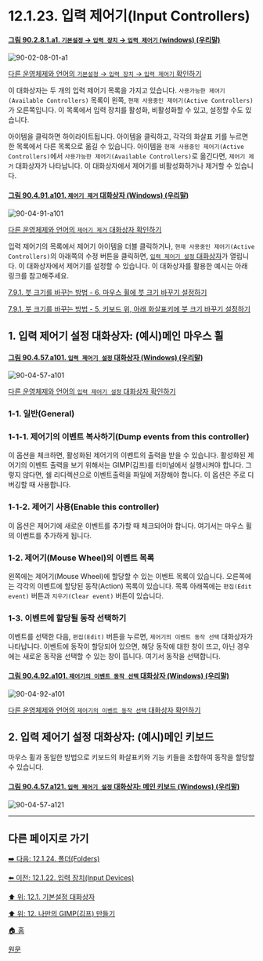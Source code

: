 # 12.1.23. 입력 제어기(Input Controllers)

<a id="90-02-08-01-a1"></a>

#### [그림 90.2.8.1.a1. `기본설정` → `입력 장치` → `입력 제어기` (windows) (우리말)](./90-02-08-01-input-controllers.md#90-02-08-01-a1)
![90-02-08-01-a1](https://github.com/wonder13662/gimp/assets/15767104/ecc47b6c-f2ef-44a9-9401-bb1a12352671)

[다른 운영체제와 언어의 `기본설정` → `입력 장치` → `입력 제어기` 확인하기](./90-02-08-01-input-controllers.md#90-02-08-01-a2)

이 대화상자는 두 개의 입력 제어기 목록을 가지고 있습니다. `사용가능한 제어기(Available Controllers)` 목록이 왼쪽, `현재 사용중인 제어기(Active Controllers)`가 오른쪽입니다. 이 목록에서 입력 장치를 활성화, 비활성화할 수 있고, 설정할 수도 있습니다.

아이템을 클릭하면 하이라이트됩니다. 아이템을 클릭하고, 각각의 화살표 키를 누르면 한 목록에서 다른 목록으로 옮길 수 있습니다. 아이템을 `현재 사용중인 제어기(Active Controllers)`에서 `사용가능한 제어기(Available Controllers)`로 옮긴다면, `제어기 제거` 대화상자가 나타납니다. 이 대화상자에서 제어기를 비활성화하거나 제거할 수 있습니다.

<a id="90-04-91-a101"></a>

#### [그림 90.4.91.a101. `제어기 제거` 대화상자 (Windows) (우리말)](./90-04-0091-remove_controller.md#90-04-91-a101)
![90-04-91-a101](https://github.com/wonder13662/gimp/assets/15767104/ddbf4cc9-4e84-422a-8733-1f7e30227cab)

[다른 운영체제와 언어의 `제어기 제거` 대화상자 확인하기](./90-04-0091-remove_controller.md#90-04-91-a102)

입력 제어기의 목록에서 제어기 아이템을 더블 클릭하거나, `현재 사용중인 제어기(Active Controllers)`의 아래쪽의 수정 버튼을 클릭하면, [`입력 제어기 설정` 대화상자](./12-01-23-input-controllers.md#90-04-57-a101)가 열립니다. 이 대화상자에서 제어기를 설정할 수 있습니다. 이 대화상자를 활용한 예시는 아래 링크를 참고해주세요.

[7.9.1. 붓 크기를 바꾸는 방법 - 6. 마우스 휠에 붓 크기 바꾸기 설정하기](./07-09-01-how-to-change-the-size-of-a-brush.md#07-09-01-s6)

[7.9.1. 붓 크기를 바꾸는 방법 - 5. 키보드 위, 아래 화살표키에 붓 크기 바꾸기 설정하기](./07-09-01-how-to-change-the-size-of-a-brush.md#07-09-01-s5)


## 1. 입력 제어기 설정 대화상자: (예시)메인 마우스 휠

<a id="90-04-57-a101"></a>

#### [그림 90.4.57.a101. `입력 제어기 설정` 대화상자 (Windows) (우리말)](./90-04-0057-configure_input_controller.md#90-04-57-a101)
![90-04-57-a101](https://github.com/wonder13662/gimp/assets/15767104/27dd0768-453d-4ec9-b449-79527c6ed202)

[다른 운영체제와 언어의 `입력 제어기 설정` 대화상자 확인하기](./90-04-0057-configure_input_controller.md#90-04-57-a102)

### 1-1. 일반(General)
### 1-1-1. 제어기의 이벤트 복사하기(Dump events from this controller)
이 옵션을 체크하면, 활성화된 제어기의 이벤트의 출력을 받을 수 있습니다. 활성화된 제어기의 이벤트 출력을 보기 위해서는 GIMP(김프)를 터미널에서 실행시켜야 합니다. 그렇지 않다면, 쉘 리디렉션으로 이벤트출력을 파일에 저장해야 합니다. 이 옵션은 주로 디버깅할 때 사용합니다.

### 1-1-2. 제어기 사용(Enable this controller)
이 옵션은 제어기에 새로운 이벤트를 추가할 때 체크되어야 합니다. 여기서는 마우스 휠의 이벤트를 추가하게 됩니다.

### 1-2. 제어기(Mouse Wheel)의 이벤트 목록
왼쪽에는 제어기(Mouse Wheel)에 할당할 수 있는 이벤트 목록이 있습니다. 오른쪽에는 각각의 이벤트에 할당된 동작(Action) 목록이 있습니다. 목록 아래쪽에는 `편집(Edit event)` 버튼과 `지우기(Clear event)` 버튼이 있습니다.

### 1-3. 이벤트에 할당될 동작 선택하기
이벤트를 선택한 다음, `편집(Edit)` 버튼을 누르면, `제어기의 이벤트 동작 선택` 대화상자가 나타납니다. 이벤트에 동작이 할당되어 있으면, 해당 동작에 대한 창이 뜨고, 아닌 경우에는 새로운 동작을 선택할 수 있는 창이 뜹니다. 여기서 동작을 선택합니다.

<a id="90-04-92-a101"></a>

#### [그림 90.4.92.a101. `제어기의 이벤트 동작 선택` 대화상자 (Windows) (우리말)](./90-04-0092-select_controller_event_action.md#90-04-92-a101)
![90-04-92-a101](https://github.com/wonder13662/gimp/assets/15767104/3da0ec1a-15c1-4361-983c-e860b0395570)

[다른 운영체제와 언어의 `제어기의 이벤트 동작 선택` 대화상자 확인하기](./90-04-0092-select_controller_event_action.md#90-04-92-a102)

## 2. 입력 제어기 설정 대화상자: (예시)메인 키보드
마우스 휠과 동일한 방법으로 키보드의 화살표키와 기능 키들을 조합하여 동작을 할당할 수 있습니다.

<a id="90-04-57-a121"></a>

#### [그림 90.4.57.a121. `입력 제어기 설정` 대화상자: 메인 키보드 (Windows) (우리말)](./90-04-0057-configure_input_controller.md#90-04-57-a121)
![90-04-57-a121](https://github.com/wonder13662/gimp/assets/15767104/2fb6c001-7b9a-4bdb-bb4b-b6d51d3d31dd)

***

## 다른 페이지로 가기

[➡️ 다음: 12.1.24. 폴더(Folders)](./12-01-24-folders.md)

[⬅️ 이전: 12.1.22. 입력 장치(Input Devices)](./12-01-22-input-devices.md)

[⬆️ 위: 12.1. 기본설정 대화상자](./12-01-00-preference-dialog.md)

[⬆️ 위: 12. 나만의 GIMP(김프) 만들기](./12-00-enrich-my-gimp.md)

[🏠 홈](./00-home.md)

[원문](https://docs.gimp.org/2.10/ko/gimp-pimping.html#gimp-prefs-input-controllers)
